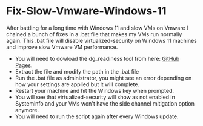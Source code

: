 # Fix-Slow-Vmware-Windows-11
After battling for a long time with Windows 11 and slow VMs on Vmware I chained a bunch of fixes in a .bat file that makes my VMs run normally again.
This .bat file will disable virtualized-security on Windows 11 machines and improve slow Vmware VM performance.

* You will need to dowload the dg_readiness tool from here: [GitHub Pages](https://download.microsoft.com/download/B/D/8/BD821B1F-05F2-4A7E-AA03-DF6C4F687B07/dgreadiness_v3.6.zip).
* Extract the file and modify the path in the .bat file
* Run the .bat file as administrator, you might see an error depending on how your settings are applied but it will complete.
* Restart your machine and hit the Windows key when prompted. 
* You will see that virtualized-security will show as not enabled in Systeminfo and your VMs won't have the side channel mitigation option anymore.
* You will need to run the script again after every Windows update.
